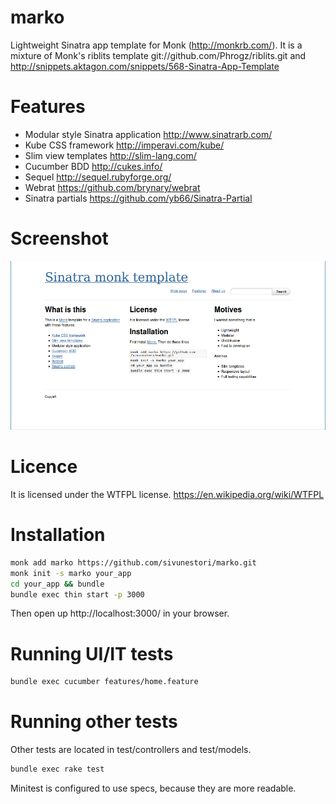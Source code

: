 marko
=====

Lightweight Sinatra app template for Monk (http://monkrb.com/).
It is a mixture of Monk's riblits template git://github.com/Phrogz/riblits.git and
http://snippets.aktagon.com/snippets/568-Sinatra-App-Template

Features
========

- Modular style Sinatra application http://www.sinatrarb.com/
- Kube CSS framework http://imperavi.com/kube/
- Slim view templates http://slim-lang.com/
- Cucumber BDD http://cukes.info/
- Sequel http://sequel.rubyforge.org/
- Webrat https://github.com/brynary/webrat
- Sinatra partials https://github.com/yb66/Sinatra-Partial

Screenshot
==========
![Screenshot](screenshot.png "Screenshot")

Licence
=======

It is licensed under the WTFPL license.
https://en.wikipedia.org/wiki/WTFPL

Installation
============
```sh
monk add marko https://github.com/sivunestori/marko.git
monk init -s marko your_app
cd your_app && bundle
bundle exec thin start -p 3000
```
Then open up http://localhost:3000/ in your browser.

Running UI/IT tests
===================
```sh
bundle exec cucumber features/home.feature
```

Running other tests
===================
Other tests are located in test/controllers and test/models.
```sh
bundle exec rake test
```

Minitest is configured to use specs, because they are more readable.

